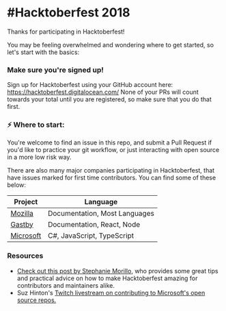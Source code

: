 # #Hacktoberfest 2018

Thanks for participating in Hacktoberfest!

You may be feeling overwhelmed and wondering where to get started, so let's start with the basics:

### Make sure you're signed up!

Sign up for Hacktoberfest using your GitHub account here: https://hacktoberfest.digitalocean.com/ None of your PRs will count towards your total until you are registered, so make sure that you do that first.

### :zap: Where to start:

You're welcome to find an issue in this repo, and submit a Pull Request if you'd like to practice your git workflow, or just interacting with open source in a more low risk way.

There are also many major companies participating in Hacktoberfest, that have issues marked for first time contributors. You can find some of these below:

<table>
    <thead>
        <tr><th>Project</th><th>Language</th></tr>
    </thead>
    <tbody>
        <tr>
            <td><a href="https://codetribute.mozilla.org/">Mozilla</a></td>
            <td>Documentation, Most Languages</td>
        </tr>
        <tr>
            <td><a href="https://github.com/gatsbyjs/gatsby/issues">Gastby</a></td>
            <td>Documentation, React, Node</td>
        </tr>
        <tr>
            <td><a href="https://opensource.microsoft.com/">Microsoft</a></td>
            <td>C#, JavaScript, TypeScript</td>
        </tr>
    </tbody>
</table>

### Resources

- [Check out this post by Stephanie Morillo](https://open.microsoft.com/2018/09/28/hacktoberfest-tips-for-growing-open-source-communities-in-october-and-beyond/), who provides some great tips and practical advice on how to make Hacktoberfest amazing for contributors and maintainers alike.
- Suz Hinton's [Twitch livestream on contributing to Microsoft's open source repos.](https://www.twitch.tv/videos/315878330)
